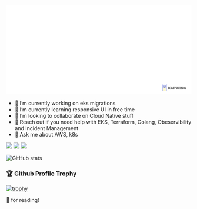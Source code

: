 ![nitinpatil's-readme](https://raw.githubusercontent.com/nitinpatil1992/nitinpatil1992/main/.github/images/wave-me-shorten.gif)

- 🔭 I’m currently working on eks migrations
- 🌱 I’m currently learning responsive UI in free time
- 👯 I’m looking to collaborate on Cloud Native stuff
- 🤔 Reach out if you need help with EKS, Terraform, Golang, Obeservibility and Incident Management
- 💬 Ask me about AWS, k8s

<a href="mailto:patil16nit@gmail.com"><img src="https://img.shields.io/badge/Gmail-D14836?style=for-the-badge&logo=gmail&logoColor=white" height=30></a>
<a href="https://www.twitter.com/np_hard_"><img src="https://img.shields.io/badge/Twitter-1DA1F2?style=for-the-badge&logo=twitter&logoColor=white" height=30></a>
 <a href="https://www.linkedin.com/in/nitin-patil1992/"><img src="https://img.shields.io/badge/LinkedIn-0077B5?style=for-the-badge&logo=linkedin&logoColor=white" height=30></a>

![GitHub stats](https://github-readme-stats.vercel.app/api?username=nitinpatil1992&show_icons=true&theme=tokyonight)

### 🏆 Github Profile Trophy

[![trophy](https://github-profile-trophy.vercel.app/?username=nitinpatil1992&theme=monokai&margin-w=15&margin-h=15&&no-frame=true&row=1)](https://github.com/ryo-ma/github-profile-trophy)

🙏 for reading!
